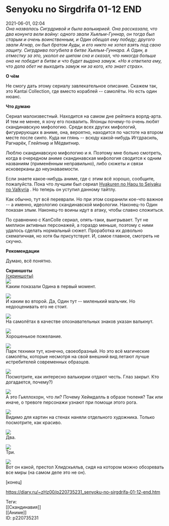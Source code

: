 Senyoku no Sirgdrifa 01-12 END
===============================

   
 2021-06-01, 02:04   
   *Она назвалась Сигрдривой и была валькирией. Она рассказала, что два конунга вели войну: одного звали Хьяльм-Гуннар, он тогда был старым и очень воинственным, и Один обещал ему победу; другого звали Агнар, он был братом Ауды, и его никто не хотел взять под свою защиту. Сигрдрива погубила в битве Хьяльм-Гуннара. А Один, в отместку за это, уколол ее шипом сна и сказал, что никогда больше она не победит в битве и что будет выдана замуж. «Но я ответила ему, что дала обет не выходить замуж ни за кого, кто знает страх».*    
   
   
  **О чём**    
   
 Не смогу дать этому сериалу завлекательное описание. Скажем так, это Kantai Collection, где вместо кораблей -- самолёты. Но есть один нюанс.   
   
  **Что думаю**    
   
 Сериал малоизвестный. Находится на самом дне рейтинга ворлд-арта. И тем не менее, я хочу его похвалить. Японцы почему-то очень любят скандинавскую мифологию. Среди всех других мифологий, фигурирующих в аниме, она, вероятно, находится по частоте на втором месте после синто. Куда ни глянь -- всюду какой-нибудь Иггдрасиль, Рагнарёк, Глейпнир и Мёдвитнир.   
   
 Люблю скандинавскую мифологию и я. Поэтому мне больно смотреть, когда в очередном аниме скандинавская мифология сводится к одним названиям (применённым неправильно), либо сюжеты и связи исковерканы до неузнаваемости.   
   
 Если знаете какое-нибудь аниме, где с этим всё хорошо, сообщите, пожалуйста. Пока что лучшим был сериал  [Hyakuren no Haou to Seiyaku no Valkyria](Hyakuren%20no%20Haou%20to%20Seiyaku%20no%20Valkyria%2001-12%20END)  . Но теперь он уступил данному тайтлу.   
   
 Как обычно, тут всё переврали. Но при этом сохранили кое-что важное -- а именно, идеологию скандинавской мифологии. Наконец-то Один показан злым. Наконец-то воины идут в атаку, чтобы славно сложиться.   
   
 По сравнению с KanColle сериал, опять-таки, выигрывает. Тут не миллион активных персонажей, а гораздо меньше, поэтому с ними удалось сделать нормальный сюжет. Проработка их довольно схематичная, но хотя бы присутствует. И, самое главное, смотреть не скучно.   
   
   
  **Рекомендации**    
   
 Думаю, всё понятно.   
   
   
  **Скриншоты**    
  [(скриншоты)](https://zHz00.diary.ru/p220735231.htm?index=1#linkmore220735231m1)       
  [![](pics/505660ce2d8a.jpg)](https://radikal.ru)    
 Каким показали Одина в первый момент.   
   
  [![](pics/d8841749f862.jpg)](https://radikal.ru)    
 И каким во второй. Да, Один тут -- миленький мальчик. Но недооценивать его не стоит.   
   
  [![](pics/7d4a7f39ee8a.jpg)](https://radikal.ru)    
 На самолётах в качестве опознавательных знаков указан валькнут.   
   
  [![](pics/2c6f730df475.jpg)](https://radikal.ru)    
 Хорошенькое пожелание.   
   
  [![](pics/96b42c0b2c7f.jpg)](https://radikal.ru)    
 Парк техники тут, конечно, своеобразный. Но это всё магические самолёты, которые несмотря на свой внешний вид летают лучше истребителей современных образцов.   
   
  [![](pics/736fc32412dc.jpg)](https://radikal.ru)    
 Посмотрите, как интересно валькирии отдают честь. Глаз закрыт. Кто догадается, почему?)   
   
  [![](pics/f7d4b3c87a6c.jpg)](https://radikal.ru)    
 А это Гьяллохорн, что ли? Почему Хеймдалль в образе тюленя? Так или иначе, о тревоге персонажи узнают при помощи этого рога.   
   
  [![](pics/337993ab95f3.jpg)](https://radikal.ru)    
 Видимо для картин на стенах наняли отдельного художника. Только посмотрите, как красиво.   
   
  [![](pics/9c9ea9438e82.jpg)](https://radikal.ru)    
 Два.   
   
  [![](pics/4c312912f2cb.jpg)](https://radikal.ru)    
 Три.   
   
  [![](pics/4302acc39863.jpg)](https://radikal.ru)    
 Вот он какой, престол Хлидскьяльв, сидя на котором можно обозревать все миры (на самом деле это не он).   
   
      
 [конец]   
    
 <https://diary.ru/~zHz00/p220735231_senyoku-no-sirgdrifa-01-12-end.htm>   
   
 Теги:   
 [[Скандинавия]]   
 [[Аниме]]   
 ID: p220735231